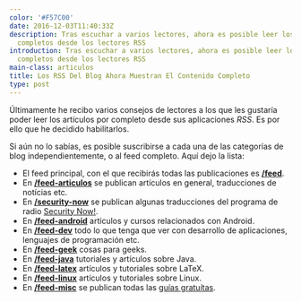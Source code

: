 ```yaml
---
color: '#F57C00'
date: 2016-12-03T11:40:33Z
description: Tras escuchar a varios lectores, ahora es posible leer los artículos
  completos desde los lectores RSS
introduction: Tras escuchar a varios lectores, ahora es posible leer los artículos
  completos desde los lectores RSS
main-class: articulos
title: Los RSS Del Blog Ahora Muestran El Contenido Completo
type: post
---
```


Últimamente he recibo varios consejos de lectores a los que les gustaría poder leer los artículos por completo desde sus aplicaciones _RSS_. Es por ello que he decidido habilitarlos.

Si aún no lo sabías, es posible suscribirse a cada una de las categorías de blog independientemente, o al feed completo. Aquí dejo la lista:

- El feed principal, con el que recibirás todas las publicaciones es **<a href="/feed" target="_blank">/feed</a>**.
- En **<a href="/feed-articulos" target="_blank">/feed-articulos</a>** se publican artículos en general, traducciones de notícias etc.
- En __<a href="/feed-security-now" target="_blank" title="Feed security now">/security-now</a>__ se publican algunas traducciones del programa de radio <a href="http://twit.tv/sn">Security Now!</a>.
- En __<a href="/feed-android" target="_blank" title="Feed Android">/feed-android</a>__ artículos y cursos relacionados con Android.
- En __<a href="/feed-dev" target="_blank" title="Feed dev">/feed-dev</a>__ todo lo que tenga que ver con desarrollo de aplicaciones, lenguajes de programación etc.
- En __<a href="/feed-geek" target="_blank" title="Feed Geek">/feed-geek</a>__ cosas para geeks.
- En __<a href="/feed-java" target="_blank" title="Feed Java">/feed-java</a>__ tutoriales y artículos sobre Java.
- En __<a href="/feed-latex" target="_blank" title="Feed LaTeX">/feed-latex</a>__ artículos y tutoriales sobre LaTeX.
- En __<a href="/feed-linux" target="_blank" title="Feed Linux">/feed-linux</a>__ artículos y tutoriales sobre Linux.
- En __<a href="/feed-misc" target="_blank" title="Feed Misc">/feed-misc</a>__ se publican todas las [guías gratuítas](/manuales-gratuitos/).


<!--ad-->
